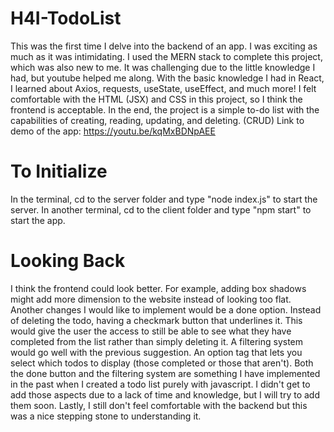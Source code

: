 # H4I-TodoList
This was the first time I delve into the backend of an app. I was exciting as much as it was intimidating. 
I used the MERN stack to complete this project, which was also new to me. It was challenging due to the little knowledge I had, but youtube helped me along.
With the basic knowledge I had in React, I learned about Axios, requests, useState, useEffect, and much more!
I felt comfortable with the HTML (JSX) and CSS in this project, so I think the frontend is acceptable.
In the end, the project is a simple to-do list with the capabilities of creating, reading, updating, and deleting. (CRUD)
Link to demo of the app: https://youtu.be/kqMxBDNpAEE

# To Initialize
In the terminal, cd to the server folder and type "node index.js" to start the server.
In another terminal, cd to the client folder and type "npm start" to start the app.

# Looking Back
I think the frontend could look better.
For example, adding box shadows might add more dimension to the website instead of looking too flat.
Another changes I would like to implement would be a done option. Instead of deleting the todo, having a checkmark button that underlines it.
This would give the user the access to still be able to see what they have completed from the list rather than simply deleting it.
A filtering system would go well with the previous suggestion. An option tag that lets you select which todos to display (those completed or those that aren't).
Both the done button and the filtering system are something I have implemented in the past when I created a todo list purely with javascript.
I didn't get to add those aspects due to a lack of time and knowledge, but I will try to add them soon.
Lastly, I still don't feel comfortable with the backend but this was a nice stepping stone to understanding it. 
